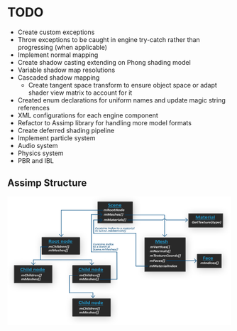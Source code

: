 # TODO

* Create custom exceptions
* Throw exceptions to be caught in engine try-catch rather than progressing (when applicable)
* Implement normal mapping
* Create shadow casting extending on Phong shading model
* Variable shadow map resolutions
* Cascaded shadow mapping
  * Create tangent space transform to ensure object space or adapt shader view matrix to account for it
* Created enum declarations for uniform names and update magic string references
* XML configurations for each engine component
* Refactor to Assimp library for handling more model formats
* Create deferred shading pipeline
* Implement particle system
* Audio system
* Physics system
* PBR and IBL

## Assimp Structure

![](docs/images/assimp_structure.png)